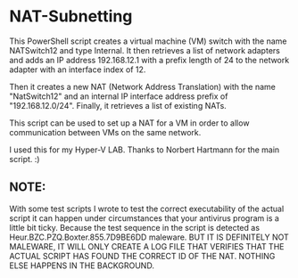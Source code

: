 # NAT-Subnetting

This PowerShell script creates a virtual machine (VM) switch with the name NATSwitch12 and type Internal.
It then retrieves a list of network adapters and adds an IP address 192.168.12.1 with a prefix length of 24 to the network adapter with an interface index of 12.

Then it creates a new NAT (Network Address Translation) with the name "NatSwitch12" and an internal IP interface address prefix of "192.168.12.0/24".
Finally, it retrieves a list of existing NATs.

This script can be used to set up a NAT for a VM in order to allow communication between VMs on the same network.

I used this for my Hyper-V LAB.
Thanks to Norbert Hartmann for the main script. :)


## NOTE:
With some test scripts I wrote to test the correct executability of the actual script it can happen under circumstances that your antivirus program is a little bit ticky. Because the test sequence in the script is detected as Heur.BZC.PZQ.Boxter.855.7D9BE6DD maleware.
BUT IT IS DEFINITELY NOT MALEWARE, IT WILL ONLY CREATE A LOG FILE THAT VERIFIES THAT THE ACTUAL SCRIPT HAS FOUND THE CORRECT ID OF THE NAT.
NOTHING ELSE HAPPENS IN THE BACKGROUND.
